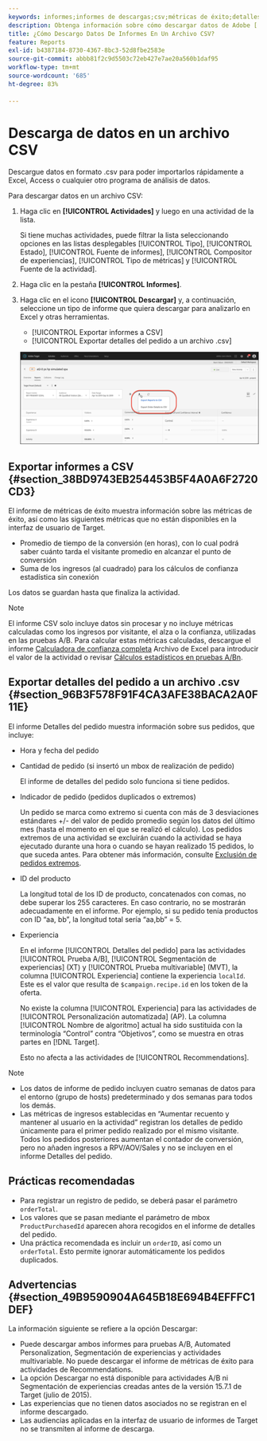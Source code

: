```yaml
---
keywords: informes;informes de descargas;csv;métricas de éxito;detalles de pedidos
description: Obtenga información sobre cómo descargar datos de Adobe [!DNL Target] actividades en formato CVS para poder importarlas rápidamente a Excel, Access o cualquier otro programa de análisis de datos.
title: ¿Cómo Descargo Datos De Informes En Un Archivo CSV?
feature: Reports
exl-id: b4387184-8730-4367-8bc3-52d8fbe2583e
source-git-commit: abbb81f2c9d5503c72eb427e7ae20a560b1daf95
workflow-type: tm+mt
source-wordcount: '685'
ht-degree: 83%

---
```


# Descarga de datos en un archivo CSV

Descargue datos en formato .csv para poder importarlos rápidamente a Excel, Access o cualquier otro programa de análisis de datos.

Para descargar datos en un archivo CSV:

1. Haga clic en **[!UICONTROL Actividades]** y luego en una actividad de la lista.

   Si tiene muchas actividades, puede filtrar la lista seleccionando opciones en las listas desplegables [!UICONTROL Tipo], [!UICONTROL Estado], [!UICONTROL Fuente de informes], [!UICONTROL Compositor de experiencias], [!UICONTROL Tipo de métricas] y [!UICONTROL Fuente de la actividad].

1. Haga clic en la pestaña **[!UICONTROL Informes]**.
1. Haga clic en el icono **[!UICONTROL Descargar]** y, a continuación, seleccione un tipo de informe que quiera descargar para analizarlo en Excel y otras herramientas.

   * [!UICONTROL Exportar informes a CSV]
   * [!UICONTROL Exportar detalles del pedido a un archivo .csv]

   ![Descargar opciones](/help/main/c-reports/assets/download-options.png)

## Exportar informes a CSV {#section_38BD9743EB254453B5F4A0A6F2720CD3}

El informe de métricas de éxito muestra información sobre las métricas de éxito, así como las siguientes métricas que no están disponibles en la interfaz de usuario de Target.

* Promedio de tiempo de la conversión (en horas), con lo cual podrá saber cuánto tarda el visitante promedio en alcanzar el punto de conversión
* Suma de los ingresos (al cuadrado) para los cálculos de confianza estadística sin conexión

Los datos se guardan hasta que finaliza la actividad.

>[!NOTE]
>
>El informe CSV solo incluye datos sin procesar y no incluye métricas calculadas como los ingresos por visitante, el alza o la confianza, utilizadas en las pruebas A/B. Para calcular estas métricas calculadas, descargue el informe [Calculadora de confianza completa](/help/main/assets/complete_confidence_calculator.xlsx) Archivo de Excel para introducir el valor de la actividad o revisar [Cálculos estadísticos en pruebas A/Bn](/help/main/c-reports/statistical-methodology/statistical-calculations.md).

## Exportar detalles del pedido a un archivo .csv {#section_96B3F578F91F4CA3AFE38BACA2A0F11E}

El informe Detalles del pedido muestra información sobre sus pedidos, que incluye:

* Hora y fecha del pedido
* Cantidad de pedido (si insertó un mbox de realización de pedido)

   El informe de detalles del pedido solo funciona si tiene pedidos.

* Indicador de pedido (pedidos duplicados o extremos)

   Un pedido se marca como extremo si cuenta con más de 3 desviaciones estándares +/- del valor de pedido promedio según los datos del último mes (hasta el momento en el que se realizó el cálculo). Los pedidos extremos de una actividad se excluirán cuando la actividad se haya ejecutado durante una hora o cuando se hayan realizado 15 pedidos, lo que suceda antes. Para obtener más información, consulte [Exclusión de pedidos extremos](/help/main/c-reports/c-report-settings/excluding-extreme-orders.md#task_2AE7743FFCDD466DAEEB720BE5F33DAA).

* ID del producto

   La longitud total de los ID de producto, concatenados con comas, no debe superar los 255 caracteres. En caso contrario, no se mostrarán adecuadamente en el informe. Por ejemplo, si su pedido tenía productos con ID “aa, bb”, la longitud total sería “aa,bb” = 5.

* Experiencia

   En el informe [!UICONTROL Detalles del pedido] para las actividades [!UICONTROL Prueba A/B], [!UICONTROL Segmentación de experiencias] (XT) y [!UICONTROL Prueba multivariable] (MVT), la columna [!UICONTROL Experiencia] contiene la experiencia `localId`. Este es el valor que resulta de `$campaign.recipe.id` en los token de la oferta.

   No existe la columna [!UICONTROL Experiencia] para las actividades de [!UICONTROL Personalización automatizada] (AP). La columna [!UICONTROL Nombre de algoritmo] actual ha sido sustituida con la terminología “Control” contra “Objetivos”, como se muestra en otras partes en [!DNL Target].

   Esto no afecta a las actividades de [!UICONTROL Recommendations].

>[!NOTE]
>
>* Los datos de informe de pedido incluyen cuatro semanas de datos para el entorno (grupo de hosts) predeterminado y dos semanas para todos los demás.
>* Las métricas de ingresos establecidas en “Aumentar recuento y mantener al usuario en la actividad” registran los detalles de pedido únicamente para el primer pedido realizado por el mismo visitante. Todos los pedidos posteriores aumentan el contador de conversión, pero no añaden ingresos a RPV/AOV/Sales y no se incluyen en el informe Detalles del pedido.


## Prácticas recomendadas

* Para registrar un registro de pedido, se deberá pasar el parámetro `orderTotal`.
* Los valores que se pasan mediante el parámetro de mbox `ProductPurchasedId` aparecen ahora recogidos en el informe de detalles del pedido.
* Una práctica recomendada es incluir un `orderID`, así como un `orderTotal`. Esto permite ignorar automáticamente los pedidos duplicados.

## Advertencias  {#section_49B9590904A645B18E694B4EFFFC1DEF}

La información siguiente se refiere a la opción Descargar:

* Puede descargar ambos informes para pruebas A/B, Automated Personalization, Segmentación de experiencias y actividades multivariable. No puede descargar el informe de métricas de éxito para actividades de Recommendations.
* La opción Descargar no está disponible para actividades A/B ni Segmentación de experiencias creadas antes de la versión 15.7.1 de Target (julio de 2015).
* Las experiencias que no tienen datos asociados no se registran en el informe descargado.
* Las audiencias aplicadas en la interfaz de usuario de informes de Target no se transmiten al informe de descarga.
